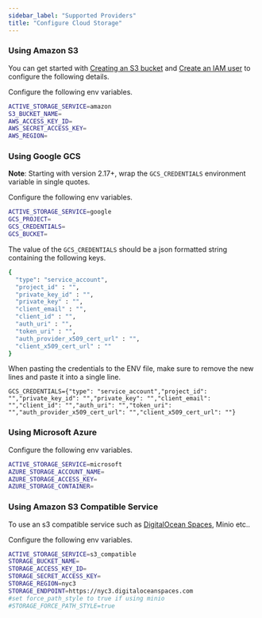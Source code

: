 ```yaml
---
sidebar_label: "Supported Providers"
title: "Configure Cloud Storage"
---
```


### Using Amazon S3

You can get started with [Creating an S3 bucket](https://docs.aws.amazon.com/AmazonS3/latest/gsg/CreatingABucket.html) and [Create an IAM user](https://docs.aws.amazon.com/IAM/latest/UserGuide/id_users_create.html) to configure the following details.

Configure the following env variables.

```bash
ACTIVE_STORAGE_SERVICE=amazon
S3_BUCKET_NAME=
AWS_ACCESS_KEY_ID=
AWS_SECRET_ACCESS_KEY=
AWS_REGION=
```


### Using Google GCS

**Note**: Starting with version 2.17+, wrap the `GCS_CREDENTIALS` environment variable in single quotes.

Configure the following env variables.

```bash
ACTIVE_STORAGE_SERVICE=google
GCS_PROJECT=
GCS_CREDENTIALS=
GCS_BUCKET=
```

The value of the `GCS_CREDENTIALS` should be a json formatted string containing the following keys.

```bash
{
  "type": "service_account",
  "project_id" : "",
  "private_key_id" : "",
  "private_key" : "",
  "client_email" : "",
  "client_id" : "",
  "auth_uri" : "",
  "token_uri" : "",
  "auth_provider_x509_cert_url" : "",
  "client_x509_cert_url" : ""
}
```
When pasting the credentials to the ENV file, make sure to remove the new lines and paste it into a single line.

```
GCS_CREDENTIALS={"type": "service_account","project_id": "","private_key_id": "","private_key": "","client_email": "","client_id": "","auth_uri": "","token_uri": "","auth_provider_x509_cert_url": "","client_x509_cert_url": ""}
```

### Using Microsoft Azure

Configure the following env variables.

```bash
ACTIVE_STORAGE_SERVICE=microsoft
AZURE_STORAGE_ACCOUNT_NAME=
AZURE_STORAGE_ACCESS_KEY=
AZURE_STORAGE_CONTAINER=
```


### Using Amazon S3 Compatible Service

To use an s3 compatible service such as [DigitalOcean Spaces](https://www.digitalocean.com/docs/spaces/resources/s3-sdk-examples/#configure-a-client), Minio etc..

Configure the following env variables.

```bash
ACTIVE_STORAGE_SERVICE=s3_compatible
STORAGE_BUCKET_NAME=
STORAGE_ACCESS_KEY_ID=
STORAGE_SECRET_ACCESS_KEY=
STORAGE_REGION=nyc3
STORAGE_ENDPOINT=https://nyc3.digitaloceanspaces.com
#set force_path_style to true if using minio
#STORAGE_FORCE_PATH_STYLE=true
```
